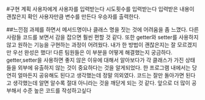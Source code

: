 #구현 계획
사용자에게 사용자를 입력받는다
시도횟수를 입력받는다
입력받은 내용이 괜찮은지 확인
사용자만큼 변수를 만든다
우승자를 출력한다.

##느낀점
과제를 하면서 메서드명이나 클래스 명을 짓는 것에 어려움을 좀 느꼈다. 다른 사람들 코드를 보면서 감을 잡으면 훨씬 편할 것 같다.
또한 getter와 setter를 사용하지 않고 원하는 기능을 구현하는 과정이 어려웠다. 내가 한 방법이 괜찮은지는 잘 모르겠지만 우선 완성은 했다! 다른 팀원들은 이 부분을 어떻게 해결했는지 궁금하다. getter,setter을 사용하면 좋지 않은 이유에 대해서 알아보다가 각 클래스가 가진 상태들을 외부에 유출하지 않는 것이 중요하다는 것을 알게되었다. 한 프로그램 내에서는 당연히 얼마든지 공유해도 된다고 생각했는데 정말 의외였다. 코드는 잘만 돌아가면 된다고 생각했는데 알면 알수록 절대 아니라는 것을 깨닫게 되는 것 같다. 앞으로 더 많이 공부해서 수준 높은 코드를 작성하고싶다
